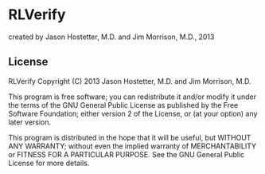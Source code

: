 # RLVerify

created by Jason Hostetter, M.D. and Jim Morrison, M.D., 2013

## License

RLVerify
Copyright (C) 2013 Jason Hostetter, M.D. and Jim Morrison, M.D.

This program is free software; you can redistribute it and/or modify
it under the terms of the GNU General Public License as published by
the Free Software Foundation; either version 2 of the License, or
(at your option) any later version.

This program is distributed in the hope that it will be useful,
but WITHOUT ANY WARRANTY; without even the implied warranty of
MERCHANTABILITY or FITNESS FOR A PARTICULAR PURPOSE.  See the
GNU General Public License for more details.